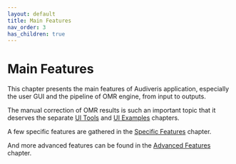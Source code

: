 ```yaml
---
layout: default
title: Main Features
nav_order: 3
has_children: true
---
```

# Main Features

This chapter presents the main features of Audiveris application, especially the user GUI and the
pipeline of OMR engine, from input to outputs.

The manual correction of OMR results is such an important topic that it deserves the separate
[UI Tools](../ui_tools/README.md) and [UI Examples](../ui_examples/README.md) chapters.

A few specific features are gathered in the [Specific Features](../specific/README.md) chapter.

And more advanced features can be found in the [Advanced Features](../advanced/README.md) chapter.
